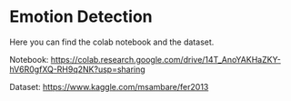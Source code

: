 # Emotion Detection

Here you can find the colab notebook and the dataset.

Notebook: https://colab.research.google.com/drive/14T_AnoYAKHaZKY-hV6R0gfXQ-RH9q2NK?usp=sharing

Dataset: https://www.kaggle.com/msambare/fer2013